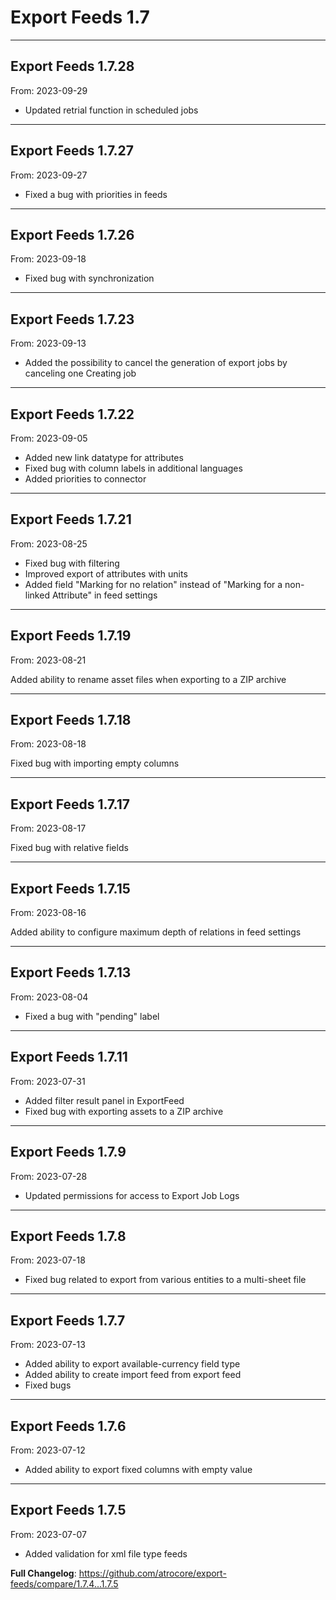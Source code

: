 # Export Feeds 1.7


---

## Export Feeds 1.7.28
From: 2023-09-29

* Updated retrial function in scheduled jobs

---

## Export Feeds 1.7.27
From: 2023-09-27

* Fixed a bug with priorities in feeds

---

## Export Feeds 1.7.26
From: 2023-09-18

* Fixed bug with synchronization

---

## Export Feeds 1.7.23
From: 2023-09-13

* Added the possibility to cancel the generation of export jobs by canceling one Creating job

---

## Export Feeds 1.7.22
From: 2023-09-05

* Added new link datatype for attributes 
* Fixed bug with column labels in additional languages
* Added priorities to connector

---

## Export Feeds 1.7.21
From: 2023-08-25

* Fixed bug with filtering 
* Improved export of attributes with units
* Added field  "Marking for no relation" instead of "Marking for a non-linked Attribute" in feed settings

---

## Export Feeds 1.7.19
From: 2023-08-21

Added ability to rename asset files when exporting to a ZIP archive

---

## Export Feeds 1.7.18
From: 2023-08-18

Fixed bug with importing empty columns

---

## Export Feeds 1.7.17
From: 2023-08-17

Fixed bug with relative fields

---

## Export Feeds 1.7.15
From: 2023-08-16

Added ability to configure maximum depth of relations in feed settings 

---

## Export Feeds 1.7.13
From: 2023-08-04

* Fixed a bug with "pending" label

---

## Export Feeds 1.7.11
From: 2023-07-31

* Added filter result panel in ExportFeed
* Fixed bug with exporting assets to a ZIP archive

---

## Export Feeds 1.7.9
From: 2023-07-28

* Updated permissions for access to Export Job Logs

---

## Export Feeds 1.7.8
From: 2023-07-18

* Fixed bug related to export from various entities to a multi-sheet file

---

## Export Feeds 1.7.7
From: 2023-07-13

* Added ability to export available-currency field type
* Added ability to create import feed from export feed
* Fixed bugs

---

## Export Feeds 1.7.6
From: 2023-07-12

* Added ability to export fixed columns with empty value

---

## Export Feeds 1.7.5
From: 2023-07-07

* Added validation for xml file type feeds


**Full Changelog**: https://github.com/atrocore/export-feeds/compare/1.7.4...1.7.5